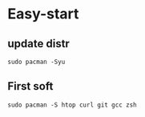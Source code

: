 # Easy-start
## update distr
```
sudo pacman -Syu
```
## First soft
```
sudo pacman -S htop curl git gcc zsh
```
